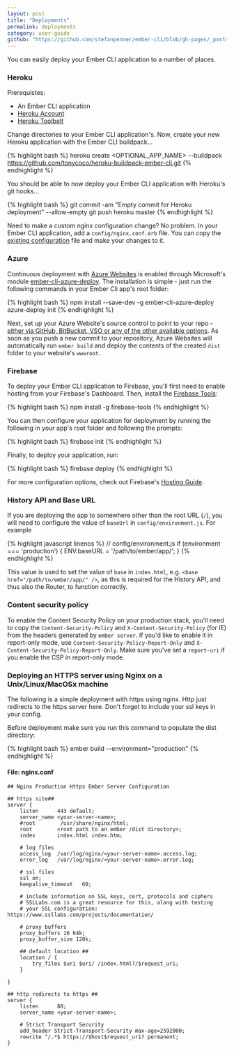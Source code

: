 ```yaml
---
layout: post
title: "Deployments"
permalink: deployments
category: user-guide
github: "https://github.com/stefanpenner/ember-cli/blob/gh-pages/_posts/2013-04-04-deployments.md"
---
```


You can easily deploy your Ember CLI application to a number of places.

### Heroku

Prerequistes:

- An Ember CLI application
- [Heroku Account](https://www.heroku.com)
- [Heroku Toolbelt](https://toolbelt.heroku.com)

Change directories to your Ember CLI application's. Now, create your new Heroku application with the Ember CLI buildpack...

{% highlight bash %}
heroku create <OPTIONAL_APP_NAME> --buildpack https://github.com/tonycoco/heroku-buildpack-ember-cli.git
{% endhighlight %}

You should be able to now deploy your Ember CLI application with Heroku's git hooks...

{% highlight bash %}
git commit -am "Empty commit for Heroku deployment" --allow-empty
git push heroku master
{% endhighlight %}

Need to make a custom nginx configuration change? No problem. In your Ember CLI application, add a `config/nginx.conf.erb` file. You can copy the [existing configuration](https://github.com/tonycoco/heroku-buildpack-ember-cli/blob/master/config/nginx.conf.erb) file and make your changes to it.

### Azure
Continuous deployment with [Azure Websites](http://www.azure.com) is enabled through Microsoft's module [ember-cli-azure-deploy](https://github.com/felixrieseberg/ember-cli-azure-deploy). The installation is simple - just run the following commands in your Ember Cli app's root folder:

{% highlight bash %}
npm install --save-dev -g ember-cli-azure-deploy
azure-deploy init
{% endhighlight %}

Next, set up your Azure Website's source control to point to your repo - [either via GitHub, BitBucket, VSO or any of the other available options](http://azure.microsoft.com/en-us/documentation/articles/web-sites-publish-source-control/#Step4). As soon as you push a new commit to your repository, Azure Websites will automatically run `ember build` and deploy the contents of the created `dist` folder to your website's `wwwroot`.

### Firebase
To deploy your Ember CLI application to Firebase, you'll first need to enable hosting from your Firebase's Dashboard. Then, install the [Firebase Tools](https://github.com/firebase/firebase-tools):

{% highlight bash %}
npm install -g firebase-tools
{% endhighlight %}

You can then configure your application for deployment by running the following in your app's root folder and following the prompts:

{% highlight bash %}
firebase init
{% endhighlight %}

Finally, to deploy your application, run:

{% highlight bash %}
firebase deploy
{% endhighlight %}

For more configuration options, check out Firebase's [Hosting Guide](https://www.firebase.com/docs/hosting/guide/).

### History API and Base URL

If you are deploying the app to somewhere other than the root URL (`/`),
you will need to configure the value of `baseUrl` in `config/environment.js`.
For example

{% highlight javascript linenos %}
// config/environment.js
if (environment === 'production') {
  ENV.baseURL = '/path/to/ember/app/';
}
{% endhighlight %}

This value is used to set the value of `base` in `index.html`, e.g. `<base href="/path/to/ember/app/" />`,
as this is required for the History API,
and thus also the Router, to function correctly.

<a id="deploy-content-security-policy"></a>

### Content security policy
To enable the Content Security Policy on your production stack, you'll need to copy the
`Content-Security-Policy` and `X-Content-Security-Policy` (for IE) from the headers generated
by `ember server`. If you'd like to enable it in report-only mode, use `Content-Security-Policy-Report-Only`
and `X-Content-Security-Policy-Report-Only`. Make sure you've set a `report-uri` if you enable
the CSP in report-only mode.

### Deploying an HTTPS server using Nginx on a Unix/Linux/MacOSx machine

The following is a simple deployment with https using nginx.  Http just redirects to the https server here.  Don't forget to include your ssl keys in your config.

Before deployment make sure you run this command to populate the dist directory:

{% highlight bash %}
ember build --environment="production"
{% endhighlight %}

#### File: nginx.conf

    ## Nginx Production Https Ember Server Configuration

    ## https site##
    server {
        listen      443 default;
        server_name <your-server-name>;
        #root        /usr/share/nginx/html;
        root        <root path to an ember /dist directory>;
        index       index.html index.htm;
    
        # log files
        access_log  /var/log/nginx/<your-server-name>.access.log;
        error_log   /var/log/nginx/<your-server-name>.error.log;
    
        # ssl files
        ssl on;
        keepalive_timeout   60;
    
        # include information on SSL keys, cert, protocols and ciphers
        # SSLLabs.com is a great resource for this, along with testing
        # your SSL configuration: https://www.ssllabs.com/projects/documentation/
    
        # proxy buffers
        proxy_buffers 16 64k;
        proxy_buffer_size 128k;
    
        ## default location ##
        location / {
            try_files $uri $uri/ /index.html?/$request_uri;
        }

    }
    
    ## http redirects to https ##
    server {
        listen      80;
        server_name <your-server-name>;
    
        # Strict Transport Security
        add_header Strict-Transport-Security max-age=2592000;
        rewrite ^/.*$ https://$host$request_uri? permanent;
    }
